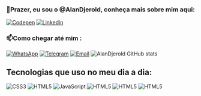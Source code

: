 ### 👋Prazer, eu sou o @AlanDjerold, conheça mais sobre mim aqui:
[![Codepen](https://img.shields.io/badge/Codepen-000000?style=for-the-badge&logo=codepen&logoColor=white)](https://codepen.io/Djerold) [![Linkedin](https://img.shields.io/badge/LinkedIn-0077B5?style=for-the-badge&logo=linkedin&logoColor=white)](https://www.linkedin.com/in/alan-djerold-vieira-1780bb23b/)



### 📫Como chegar até mim :
[![WhatsApp](https://img.shields.io/badge/WhatsApp-25D366?style=for-the-badge&logo=whatsapp&logoColor=white)](https://wa.me/5547992751902?text=Ol%C3%A1%20Alan,%20tudo%20bom%20?) [![Telegram](https://img.shields.io/badge/Telegram-2CA5E0?style=for-the-badge&logo=telegram&logoColor=white)](https://t.me/AlanDjerold) [![Email](https://img.shields.io/badge/Microsoft_Outlook-0078D4?style=for-the-badge&logo=microsoft-outlook&logoColor=white)](mailto:alanvieira30@outlook.com?subject=Oferta_de_emprego&body=Olá_Alan_Tudo_bom_?)
![AlanDjerold GitHub stats](https://github-readme-stats.vercel.app/api?username=alandjerold&show_icons=true&theme=merko)



## Tecnologias que uso no meu dia a dia:
<div>
<img alt="CSS3" src="https://img.shields.io/badge/CSS3-1572B6?style=for-the-badge&logo=css3&logoColor=white">
</img>
<img alt="HTML5" src="https://img.shields.io/badge/HTML5-E34F26?style=for-the-badge&logo=html5&logoColor=white">
</img>
<img alt="JavaScript" src="https://img.shields.io/badge/JavaScript-F7DF1E?style=for-the-badge&logo=javascript&logoColor=black">
</img>
<img alt="HTML5" src="https://img.shields.io/badge/Node.js-43853D?style=for-the-badge&logo=node.js&logoColor=white">
</img>
<img alt="HTML5" src="https://img.shields.io/badge/React-20232A?style=for-the-badge&logo=react&logoColor=61DAFB">
</img>
<img alt="HTML5" src="https://img.shields.io/badge/Bootstrap-563D7C?style=for-the-badge&logo=bootstrap&logoColor=white">
</img>
</div>





<!--
**alandjerold/alandjerold** is a ✨ _special_ ✨ repository because its `README.md` (this file) appears on your GitHub profile.

Here are some ideas to get you started:

- 🔭 I’m currently working on ...
- 🌱 I’m currently learning ...
- 👯 I’m looking to collaborate on ...
- 🤔 I’m looking for help with ...
- 💬 Ask me about ...
- 📫 How to reach me: ...
- 😄 Pronouns: ...
- ⚡ Fun fact: ...
-->
